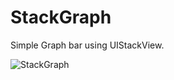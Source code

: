 # StackGraph

Simple Graph bar using UIStackView. 


![StackGraph](https://solidgeargroup.com/wp-content/uploads/2018/01/Graph-Front-1.png)




